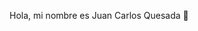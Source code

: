 Hola, mi nombre es Juan Carlos Quesada 👋

<!---
QuesadaDev/QuesadaDev is a ✨ special ✨ repository because its `README.md` (this file) appears on your GitHub profile.
You can click the Preview link to take a look at your changes.
--->
